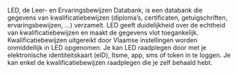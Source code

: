 LED, de Leer- en Ervaringsbewijzen Databank, is een databank die gegevens van kwalificatiebewijzen (diploma’s, certificaten, getuigschriften, ervaringsbewijzen, ...) verzamelt. 
LED geeft duidelijkheid over de echtheid van kwalificatiebewijzen en maakt de gegevens vlot toegankelijk. Kwalificatiebewijzen uitgereikt door Vlaamse instellingen worden onmiddellijk in LED opgenomen. 
Je kan LED raadplegen door met je elektronische identiteitskaart (eID), Itsme, app, sms of token in te loggen. Je kan enkel de kwalificatiebewijzen raadplegen die je zelf behaald hebt. 
